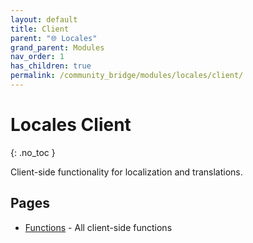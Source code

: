 ```yaml
---
layout: default
title: Client
parent: "🌐 Locales"
grand_parent: Modules
nav_order: 1
has_children: true
permalink: /community_bridge/modules/locales/client/
---
```


# Locales Client
{: .no_toc }

Client-side functionality for localization and translations.

## Pages

- [Functions](client/functions.md) - All client-side functions